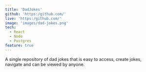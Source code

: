 ```yaml
---
title: 'DadJokes'
github: 'https:/github.com/'
live: 'https:/github.com/'
image: 'images/dad-jokes.png'
tech:
  - React
  - Node
  - Postgres
feature: true
---
```


A single repository of dad jokes that is easy to access, create jokes, navigate and can be viewed by anyone.
